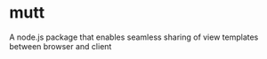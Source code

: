 mutt
====

A node.js package that enables seamless sharing of view templates between browser and client